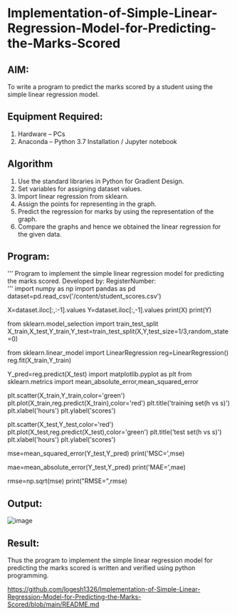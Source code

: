 # Implementation-of-Simple-Linear-Regression-Model-for-Predicting-the-Marks-Scored

## AIM:
To write a program to predict the marks scored by a student using the simple linear regression model.

## Equipment Required:
1. Hardware – PCs
2. Anaconda – Python 3.7 Installation / Jupyter notebook

## Algorithm
1. Use the standard libraries in Python for Gradient Design.
2. Set variables for assigning dataset values.
3. Import linear regression from sklearn.
4. Assign the points for representing in the graph.
5. Predict the regression for marks by using the representation of the graph.
6. Compare the graphs and hence we obtained the linear regression for the given data.

## Program:
'''
Program to implement the simple linear regression model for predicting the marks scored.
Developed by: 
RegisterNumber:  
'''
 import numpy as np
 import pandas as pd
 dataset=pd.read_csv('/content/student_scores.csv')

 X=dataset.iloc[:,:-1].values
 Y=dataset.iloc[:,-1].values
 print(X)
 print(Y)

 from sklearn.model_selection import train_test_split
 X_train,X_test,Y_train,Y_test=train_test_split(X,Y,test_size=1/3,random_state=0)

 from sklearn.linear_model import LinearRegression
 reg=LinearRegression()
 reg.fit(X_train,Y_train)

 Y_pred=reg.predict(X_test)
 import matplotlib.pyplot as plt
 from sklearn.metrics import mean_absolute_error,mean_squared_error

 plt.scatter(X_train,Y_train,color='green')
 plt.plot(X_train,reg.predict(X_train),color='red')
 plt.title('training set(h vs s)')
 plt.xlabel('hours')
 plt.ylabel('scores')

 plt.scatter(X_test,Y_test,color='red')
 plt.plot(X_test,reg.predict(X_test),color='green')
 plt.title('test set(h vs s)')
 plt.xlabel('hours')
 plt.ylabel('scores')

 mse=mean_squared_error(Y_test,Y_pred)
 print('MSC=',mse)

 mae=mean_absolute_error(Y_test,Y_pred)
 print('MAE=',mae)

 rmse=np.sqrt(mse)
 print("RMSE=",rmse)


## Output:
![image](https://github.com/logesh1326/Implementation-of-Simple-Linear-Regression-Model-for-Predicting-the-Marks-Scored/assets/153622874/45638176-40c6-4ac3-bf84-f502393c2811)



## Result:
Thus the program to implement the simple linear regression model for predicting the marks scored is written and verified using python programming.


https://github.com/logesh1326/Implementation-of-Simple-Linear-Regression-Model-for-Predicting-the-Marks-Scored/blob/main/README.md

